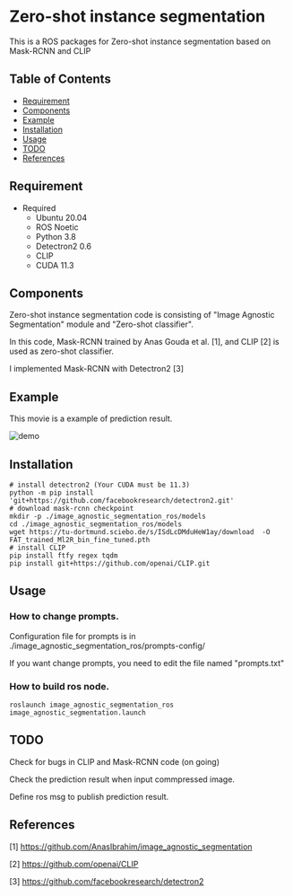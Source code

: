 # Zero-shot instance segmentation

<!----------------------------------------------------------------------------------------------------------------------
#
#   Description
#
# --------------------------------------------------------------------------------------------------------------------->
This is a ROS packages for Zero-shot instance segmentation based on Mask-RCNN and CLIP

<!----------------------------------------------------------------------------------------------------------------------
#
#   Table of Contents
#
# --------------------------------------------------------------------------------------------------------------------->
## Table of Contents
  * [Requirement](#requirement)
  * [Components](#component)
  * [Example](#example)
  * [Installation](#installation)
  * [Usage](#usage)
  * [TODO](#todo)
  * [References](#references)


<!----------------------------------------------------------------------------------------------------------------------
#
#   Requirement
#
# --------------------------------------------------------------------------------------------------------------------->
## Requirement
* Required
  * Ubuntu 20.04
  * ROS Noetic
  * Python 3.8
  * Detectron2 0.6
  * CLIP 
  * CUDA 11.3

<!----------------------------------------------------------------------------------------------------------------------
#
#   Components
#
# --------------------------------------------------------------------------------------------------------------------->
## Components
Zero-shot instance segmentation code is consisting of "Image Agnostic Segmentation" module and "Zero-shot classifier".

In this code, Mask-RCNN trained by Anas Gouda et al. [1], and CLIP [2] is used as zero-shot classifier.

I implemented Mask-RCNN with Detectron2 [3]

<!----------------------------------------------------------------------------------------------------------------------
#
#   Example
#
# --------------------------------------------------------------------------------------------------------------------->
## Example
This movie is a example of prediction result.

![demo](demo/demo.gif)

<!----------------------------------------------------------------------------------------------------------------------
#
#   Installation
#
# --------------------------------------------------------------------------------------------------------------------->
## Installation
```shell
# install detectron2 (Your CUDA must be 11.3)
python -m pip install 'git+https://github.com/facebookresearch/detectron2.git'
# download mask-rcnn checkpoint
mkdir -p ./image_agnostic_segmentation_ros/models
cd ./image_agnostic_segmentation_ros/models
wget https://tu-dortmund.sciebo.de/s/ISdLcDMduHeW1ay/download  -O FAT_trained_Ml2R_bin_fine_tuned.pth
# install CLIP
pip install ftfy regex tqdm
pip install git+https://github.com/openai/CLIP.git
```

<!----------------------------------------------------------------------------------------------------------------------
#
#   Installation
#
# --------------------------------------------------------------------------------------------------------------------->
## Usage
### How to change prompts.
Configuration file for prompts is in ./image_agnostic_segmentation_ros/prompts-config/

If you want change prompts, you need to edit the file named "prompts.txt"

### How to build ros node.
```shell
roslaunch image_agnostic_segmentation_ros image_agnostic_segmentation.launch
```

<!----------------------------------------------------------------------------------------------------------------------
#
#   TODO
#
# --------------------------------------------------------------------------------------------------------------------->
## TODO
Check for bugs in CLIP and Mask-RCNN code (on going)

Check the prediction result when input commpressed image.

Define ros msg to publish prediction result.

<!----------------------------------------------------------------------------------------------------------------------
#
#   TODO
#
# --------------------------------------------------------------------------------------------------------------------->
## References
[1] https://github.com/AnasIbrahim/image_agnostic_segmentation

[2] https://github.com/openai/CLIP

[3] https://github.com/facebookresearch/detectron2